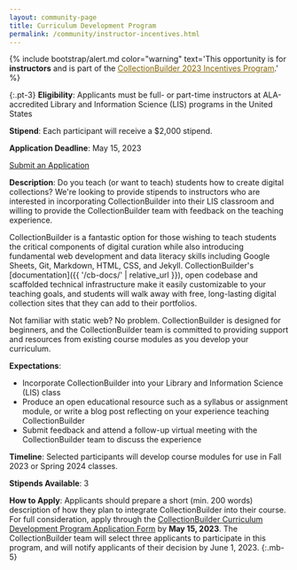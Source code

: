 ```yaml
---
layout: community-page
title: Curriculum Development Program
permalink: /community/instructor-incentives.html
---
```


{% include bootstrap/alert.md color="warning" text='This opportunity is for <strong>instructors</strong> and is part of the <a href="funded-opportunities/" class="font-weight-bold" style="color: #856404;">CollectionBuilder 2023 Incentives Program</a>.' %}

{:.pt-3}
**Eligibility**: Applicants must be full- or part-time instructors at ALA-accredited Library and Information Science (LIS) programs in the United States

**Stipend**: Each participant will receive a $2,000 stipend.

**Application Deadline**: May 15, 2023

<div class="text-center">
    <a href="https://uidaho.co1.qualtrics.com/jfe/form/SV_3vINr2UwpT6TkN0" class="btn btn-info btn-lg mb-4 mx-1"><span class="fas fa-edit"></span> Submit an Application</a>
</div>

**Description**: Do you teach (or want to teach) students how to create digital collections? We're looking to provide stipends to instructors who are interested in incorporating CollectionBuilder into their LIS classroom and willing to provide the CollectionBuilder team with feedback on the teaching experience.

CollectionBuilder is a fantastic option for those wishing to teach students the critical components of digital curation while also introducing fundamental web development and data literacy skills including Google Sheets, Git, Markdown, HTML, CSS, and Jekyll. CollectionBuilder's [documentation]({{ '/cb-docs/' | relative_url }}), open codebase and scaffolded technical infrastructure make it easily customizable to your teaching goals, and students will walk away with free, long-lasting digital collection sites that they can add to their portfolios. 

Not familiar with static web? No problem. CollectionBuilder is designed for beginners, and the CollectionBuilder team is committed to providing support and resources from existing course modules as you develop your curriculum.

**Expectations**:
- Incorporate CollectionBuilder into your Library and Information Science (LIS) class
- Produce an open educational resource such as a syllabus or assignment module, or write a blog post reflecting on your experience teaching CollectionBuilder
- Submit feedback and attend a follow-up virtual meeting with the CollectionBuilder team to discuss the experience

**Timeline**: Selected participants will develop course modules for use in Fall 2023 or Spring 2024 classes.

**Stipends Available**: 3

**How to Apply**: Applicants should prepare a short (min. 200 words) description of how they plan to integrate CollectionBuilder into their course. For full consideration, apply through the [CollectionBuilder Curriculum Development Program Application Form](https://uidaho.co1.qualtrics.com/jfe/form/SV_3vINr2UwpT6TkN0) by **May 15, 2023**. The CollectionBuilder team will select three applicants to participate in this program, and will notify applicants of their decision by June 1, 2023. 
{:.mb-5}